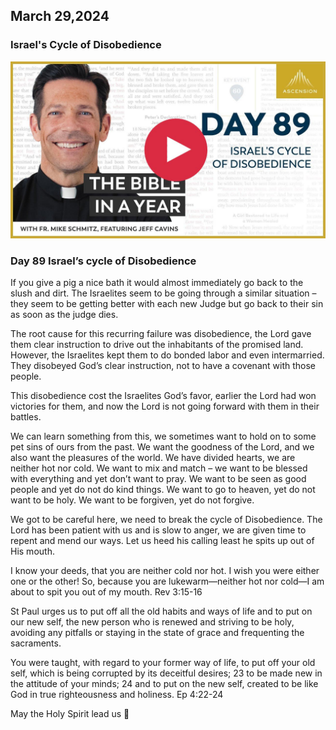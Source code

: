 ## March 29,2024

### Israel's Cycle of Disobedience

[![Israel's Cycle of Disobedience](https://raw.githubusercontent.com/linusjf/BIAY/main/March/jpgs/Day089.jpg)](https://youtu.be/Rb2MsstSMO4 "Israel's Cycle of Disobedience")

### Day 89 Israel’s cycle of Disobedience

If you give a pig a nice bath it would almost immediately go back to the slush and dirt. The Israelites seem to be going through a similar situation – they seem to be getting better with each new Judge but go back to their sin as soon as the judge dies.

The root cause for this recurring failure was disobedience, the Lord gave them clear instruction to drive out the inhabitants of the promised land. However, the Israelites kept them to do bonded labor and even intermarried.  They disobeyed God’s clear instruction, not to have a covenant with those people.

This disobedience cost the Israelites God’s favor, earlier the Lord had won victories for them, and now the Lord is not going forward with them in their battles.

We can learn something from this, we sometimes want to hold on to some pet sins of ours from the past. We want the goodness of the Lord, and we also want the pleasures of the world. We have divided hearts, we are neither hot nor cold. We want to mix and match – we want to be blessed with everything and yet don’t want to pray. We want to be seen as good people and yet do not do kind things. We want to go to heaven, yet do not want to be holy. We want to be forgiven, yet do not forgive.

We got to be careful here, we need to break the cycle of Disobedience. The Lord has been patient with us and is slow to anger, we are given time to repent and mend our ways. Let us heed his calling least he spits up out of His mouth.

I know your deeds, that you are neither cold nor hot. I wish you were either one or the other! So, because you are lukewarm—neither hot nor cold—I am about to spit you out of my mouth. Rev 3:15-16

St Paul urges us to put off all the old habits and ways of life and to put on our new self, the new person who is renewed and striving to be holy, avoiding any pitfalls or staying in the state of grace and frequenting the sacraments.

You were taught, with regard to your former way of life, to put off your old self, which is being corrupted by its deceitful desires; 23 to be made new in the attitude of your minds; 24 and to put on the new self, created to be like God in true righteousness and holiness. Ep 4:22-24

May the Holy Spirit lead us 🙏

